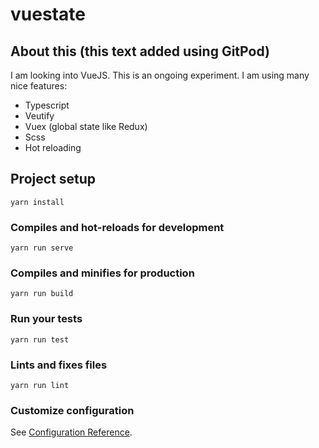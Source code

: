 # vuestate

## About this (this text added using GitPod)

I am looking into VueJS. This is an ongoing experiment. I am using many nice features:

-   Typescript
-   Veutify
-   Vuex (global state like Redux)
-   Scss
-   Hot reloading

## Project setup

```
yarn install
```

### Compiles and hot-reloads for development

```
yarn run serve
```

### Compiles and minifies for production

```
yarn run build
```

### Run your tests

```
yarn run test
```

### Lints and fixes files

```
yarn run lint
```

### Customize configuration

See [Configuration Reference](https://cli.vuejs.org/config/).
